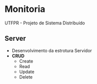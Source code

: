# Monitoria
UTFPR - Projeto de Sistema Distribuído 

## Server
* Desenvolvimento da estrotura Servidor
* **CRUD**
    * Create
    * Read
    * Update
    * Delete 